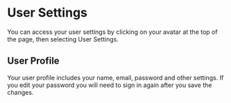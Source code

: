 # User Settings

You can access your user settings by clicking on your avatar at the top of the page, then selecting User Settings.

## User Profile

Your user profile includes your name, email, password and other settings. If you edit your password you will need to sign in again after you save the changes.

